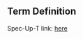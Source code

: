 ## Term Definition

Spec-Up-T link: <a href='https://weboftrust.github.io/WOT-terms/docs/glossary/verfer'>here</a>

